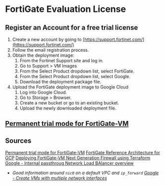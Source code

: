 # FortiGate Evaluation License



## Register an Account for a free trial license
1. Create a new account by going to [https://support.fortinet.com/](https://support.fortinet.com/)
1. Follow the email registration process.
1. Obtain the deployment image:
    1. From the Fortinet Support site and log in.
    1. Go to Support > VM Images
    1. From the Select Product dropdown list, select FortiGate.
    1. From the Select Product dropdown list, select Google.
    1. Download the deployment package file.
1. Upload the FortiGate deployment image to Google Cloud
    1. Log into Google Cloud.
    1. Go to Storage > Browser.
    1. Create a new bucket or go to an existing bucket.
    1. Upload the newly downloaded deployment file.



## [Permanent trial mode for FortiGate-VM](https://docs.fortinet.com/document/fortigate/7.2.3/administration-guide/441460/permanent-trial-mode-for-fortigate-vm)


## Sources
[Permanent trial mode for FortiGate-VM](https://docs.fortinet.com/document/fortigate/7.2.3/administration-guide/441460/permanent-trial-mode-for-fortigate-vm)
[FortiGate Reference Architecture for GCP](https://github.com/fortinet/fortigate-tutorial-gcp/blob/main/docs/architecture-reference.md)
[Deploying FortiGate-VM Next Generation Firewall using Terraform](https://cloud.google.com/architecture/partners/use-terraform-to-deploy-a-fortigate-ngfw)
[Google - Internal passthroug Network Load BAlancer overview](https://cloud.google.com/load-balancing/docs/internal)
- <i>Good information around `nic0` on a default VPC and `ip_forward`
[Google - Create VMs with multiple network interfaces](https://cloud.google.com/vpc/docs/create-use-multiple-interfaces)